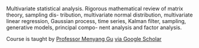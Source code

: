 Multivariate statistical analysis. Rigorous mathematical review of matrix theory, sampling dis-
tribution, multivariate normal distribution, multivariate linear regression, Gaussian
process, time series, Kalman filter, sampling, generative models, principal compo-
nent analysis and factor analysis.


Course is taught by [Professor Menyang Gu]((https://ml.ucsb.edu/people/faculty/mengyang-gu)) [via Google Scholar]([https://scholar.google.co.jp/citations?user=lsb_nJoAAAAJ&hl=en](https://scholar.google.com/citations?user=M4aYpCYAAAAJ&hl=en))

